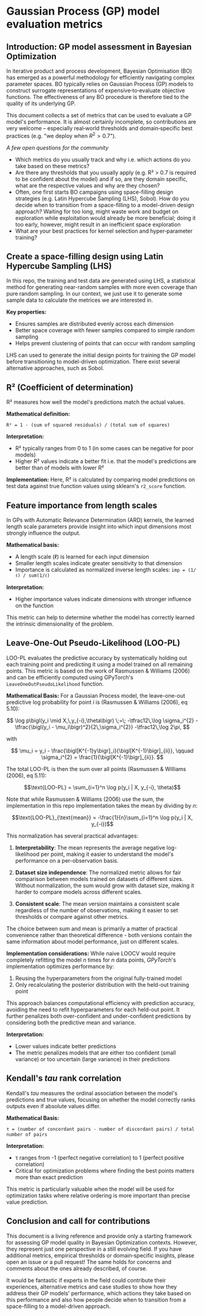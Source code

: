 # Gaussian Process (GP) model evaluation metrics

## Introduction: GP model assessment in Bayesian Optimization

In iterative product and process development, Bayesian Optimisation (BO) has emerged as a powerful methodology for efficiently navigating complex parameter spaces. BO typically relies on Gaussian Process (GP) models to construct surrogate representations of expensive‑to‑evaluate objective functions. The effectiveness of any BO procedure is therefore tied to the quality of its underlying GP.

This document collects a set of metrics that can be used to evaluate a GP model's performance.  It is almost certainly incomplete, so contributions are very welcome – especially real‑world thresholds and domain‑specific best practices (e.g. "we deploy when $R^2 > 0.7$").

*A few open questions for the community*
- Which metrics do you usually track and why i.e. which actions do you take based on these metrics? 
- Are there any thresholds that you usually apply (e.g. R² > 0.7 is required to be confident about the model) and if so, are they domain specific, what are the respective values and why are they chosen?
- Often, one first starts BO campaigns using space-filling design strategies (e.g. Latin Hypercube Sampling (LHS), Sobol). How do you decide when to transition from a space-filling to a model-driven design approach? Waiting for too long, might waste work and budget on exploration while exploitation would already be more beneficial; doing it too early, however, might result in an inefficient space exploration
- What are your best practices for kernel selection and hyper‑parameter training?

## Create a space-filling design using Latin Hypercube Sampling (LHS)

In this repo, the training and test data are generated using LHS, a statistical method for generating near-random samples with more even coverage than pure random sampling. In our context, we just use it to generate some sample data to calculate the metrices we are interested in.

**Key properties:**
- Ensures samples are distributed evenly across each dimension
- Better space coverage with fewer samples compared to simple random sampling
- Helps prevent clustering of points that can occur with random sampling

LHS can used to generate the initial design points for training the GP model before transitioning to model-driven optimization. There exist several alternative approaches, such as Sobol.

## R² (Coefficient of determination)

R² measures how well the model's predictions match the actual values.

**Mathematical definition:**
```
R² = 1 - (sum of squared residuals) / (total sum of squares)
```

**Interpretation:**
- R² typically ranges from 0 to 1 (in some cases can be negative for poor models)
- Higher R² values indicate a better fit i.e. that the model's predictions are better than of models
with lower R²

**Implementation:**
Here, R² is calculated by comparing model predictions on test data against true function values using sklearn's `r2_score` function.

## Feature importance from length scales

In GPs with Automatic Relevance Determination (ARD) kernels, the learned length scale parameters provide insight into which input dimensions most strongly influence the output.

**Mathematical basis:**
- A length scale (ℓ) is learned for each input dimension
- Smaller length scales indicate greater sensitivity to that dimension
- Importance is calculated as normalized inverse length scales: `imp = (1/ℓ) / sum(1/ℓ)`

**Interpretation:**
- Higher importance values indicate dimensions with stronger influence on the function

This metric can help to determine whether the model has correctly learned the intrinsic dimensionality of the problem.

## Leave-One-Out Pseudo-Likelihood (LOO-PL)

LOO-PL evaluates the predictive accuracy by systematically holding out each training point and predicting it using a model trained on all remaining points. This metric is based on the work of Rasmussen & Williams (2006) and can be efficiently computed using GPyTorch's `LeaveOneOutPseudoLikelihood` function.

**Mathematical Basis:**
For a Gaussian Process model, the leave-one-out predictive log probability for point $i$ is (Rasmussen & Williams (2006), eq 5.10):

$$
\log p\bigl(y_i \mid X,\,y_{-i},\theta\bigr)
\;=\;
-\tfrac12\,\log \sigma_i^{2}
-\tfrac{\bigl(y_i - \mu_i\bigr)^2}{2\,\sigma_i^{2}}
-\tfrac12\,\log 2\pi,
$$

with

$$
\mu_i = y_i - \frac{\bigl[K^{-1}y\bigr]_i}{\bigl[K^{-1}\bigr]_{ii}}, \qquad
\sigma_i^{2} = \frac{1}{\bigl[K^{-1}\bigr]_{ii}}.
$$

The total LOO-PL is then the sum over all points (Rasmussen & Williams (2006), eq 5.11):

$$\text{LOO-PL} = \sum_{i=1}^n \log p(y_i | X, y_{-i}, \theta)$$

Note that while Rasmussen & Williams (2006) use the sum, the implementation in this repo implementation takes the mean by dividing by *n*:

$$\text{LOO-PL}_{\text{mean}} = -\frac{1}{n}\sum_{i=1}^n \log p(y_i | X, y_{-i})$$

This normalization has several practical advantages:

1. **Interpretability**: The mean represents the average negative log-likelihood per point, making it easier to understand the model's performance on a per-observation basis.

2. **Dataset size independence**: The normalized metric allows for fair comparison between models trained on datasets of different sizes. Without normalization, the sum would grow with dataset size, making it harder to compare models across different scales.

3. **Consistent scale**: The mean version maintains a consistent scale regardless of the number of observations, making it easier to set thresholds or compare against other metrics.

The choice between sum and mean is primarily a matter of practical convenience rather than theoretical difference - both versions contain the same information about model performance, just on different scales.

**Implementation considerations:**
While naive LOOCV would require completely refitting the model *n* times for *n* data points, *GPyTorch*'s implementation optimizes performance by:

1. Reusing the hyperparameters from the original fully-trained model
2. Only recalculating the posterior distribution with the held-out training point

This approach balances computational efficiency with prediction accuracy, avoiding the need to refit hyperparameters for each held-out point. It further penalizes both over-confident and under-confident predictions by considering both the predictive mean and variance.

**Interpretation:**
- Lower values indicate better predictions
- The metric penalizes models that are either too confident (small variance) or too uncertain (large variance) in their predictions

## Kendall's *tau* rank correlation

Kendall's *tau* measures the ordinal association between the model's predictions and true values, focusing on whether the model correctly ranks outputs even if absolute values differ.

**Mathematical Basis:**
```
τ = (number of concordant pairs - number of discordant pairs) / total number of pairs
```

**Interpretation:**
- τ ranges from -1 (perfect negative correlation) to 1 (perfect positive correlation)
- Critical for optimization problems where finding the best points matters more than exact prediction

This metric is particularly valuable when the model will be used for optimization tasks where relative ordering is more important than precise value prediction.

## Conclusion and call for contributions

This document is a living reference and provide only a starting framework for assessing GP model quality in Bayesian Optimization contexts. However, they represent just one perspective in a still evolving field. If you have additional metrics, empirical thresholds or domain‑specific insights, please open an issue or a pull request! The same holds for concerns and comments about the ones already described, of course.

It would be fantastic if experts in the field could contribute their experiences, alternative metrics and case studies to show how they address their GP models' performance, which actions they take based on this performance and also how people decide when to transition from a space-filling to a model-driven approach. 
